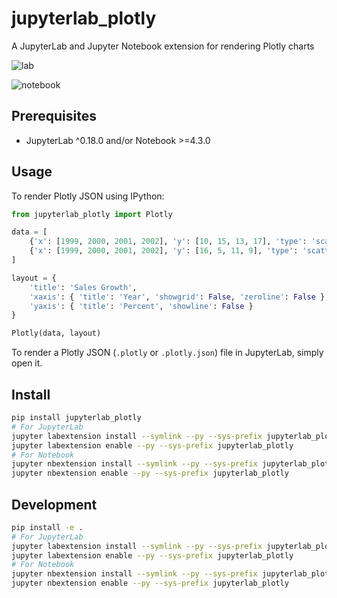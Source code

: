 # jupyterlab_plotly

A JupyterLab and Jupyter Notebook extension for rendering Plotly charts

![lab](http://g.recordit.co/CmiB0dfKUa.gif)

![notebook](http://g.recordit.co/AFtqwfIM9B.gif)

## Prerequisites

* JupyterLab ^0.18.0 and/or Notebook >=4.3.0

## Usage

To render Plotly JSON using IPython:

```python
from jupyterlab_plotly import Plotly

data = [
    {'x': [1999, 2000, 2001, 2002], 'y': [10, 15, 13, 17], 'type': 'scatter'},
    {'x': [1999, 2000, 2001, 2002], 'y': [16, 5, 11, 9], 'type': 'scatter'}
]

layout = {
    'title': 'Sales Growth',
    'xaxis': { 'title': 'Year', 'showgrid': False, 'zeroline': False },
    'yaxis': { 'title': 'Percent', 'showline': False }
}

Plotly(data, layout)
```

To render a Plotly JSON (`.plotly` or `.plotly.json`) file in JupyterLab, simply open it.

## Install

```bash
pip install jupyterlab_plotly
# For JupyterLab
jupyter labextension install --symlink --py --sys-prefix jupyterlab_plotly
jupyter labextension enable --py --sys-prefix jupyterlab_plotly
# For Notebook
jupyter nbextension install --symlink --py --sys-prefix jupyterlab_plotly
jupyter nbextension enable --py --sys-prefix jupyterlab_plotly
```

## Development

```bash
pip install -e .
# For JupyterLab
jupyter labextension install --symlink --py --sys-prefix jupyterlab_plotly
jupyter labextension enable --py --sys-prefix jupyterlab_plotly
# For Notebook
jupyter nbextension install --symlink --py --sys-prefix jupyterlab_plotly
jupyter nbextension enable --py --sys-prefix jupyterlab_plotly
```
